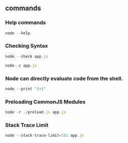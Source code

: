 ## commands

### Help commands

```javascript
node --help
```

### Checking Syntax

```javascript
node --check app.js

node -c app.js
```

### Node can directly evaluate code from the shell.

```javascript
node --print "1+1"
```

### Preloading CommonJS Modules

```javascript
node -r ./preload.js app.js
```

### Stack Trace Limit

```js
node --stack-trace-limit=101 app.js 
```